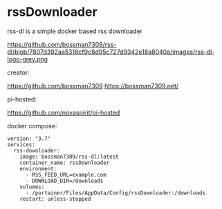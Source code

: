 # rssDownloader

rss-dl is a simple docker based rss downloader

https://github.com/bossman7309/rss-dl/blob/7807d392aa5318cf9c8d95c727d9342e18a8040a/images/rss-dl-logo-grey.png

creator:

https://github.com/bossman7309
https://bossman7309.net/

pi-hosted:

https://github.com/novaspirit/pi-hosted

docker compose:
```
version: "3.7"
services:
  rss-downloader:
    image: bossman7309/rss-dl:latest
    container_name: rssDownloader
    environment:
      - RSS_FEED_URL=example.com
      - DOWNLOAD_DIR=/downloads
    volumes:
      - /portainer/Files/AppData/Config/rssDownloader:/downloads
    restart: unless-stopped
```
